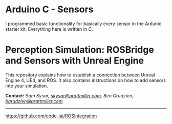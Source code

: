 # Arduino C - Sensors
I programmed basic functionality for basically every sensor in the Ardunio starter kit. Everything here is written in C.

# Perception Simulation: ROSBridge and Sensors with Unreal Engine

This repository explains how to establish a connection between Unreal Engine 4, UE4, and ROS. It also contains instructions on how to add sensors into your simulation.

**Contact:** *Sam Kysar, skysar@prattmiller.com,* *Ben Grudzien, bgrudzien@prattmiller.com*

---




https://github.com/code-iai/ROSIntegration


